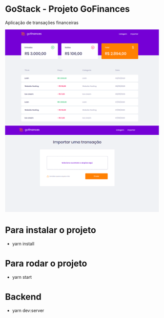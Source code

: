 # GoStack - Projeto GoFinances
Aplicação de transações financeiras

<img src="https://raw.githubusercontent.com/powerlok/GoFinances/master/frontend/src/assets/Captura%20de%20tela%20de%202020-05-07%2015-57-05.png" alt="Dashboard" />

<img src="https://raw.githubusercontent.com/powerlok/GoFinances/master/frontend/src/assets/tela-upload.png" alt="Importação" />

# Para instalar o projeto
 - yarn install
 
# Para rodar o projeto
 - yarn start

# Backend
 - yarn dev:server
